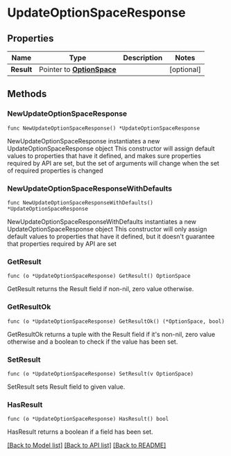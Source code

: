 # UpdateOptionSpaceResponse

## Properties

Name | Type | Description | Notes
------------ | ------------- | ------------- | -------------
**Result** | Pointer to [**OptionSpace**](OptionSpace.md) |  | [optional] 

## Methods

### NewUpdateOptionSpaceResponse

`func NewUpdateOptionSpaceResponse() *UpdateOptionSpaceResponse`

NewUpdateOptionSpaceResponse instantiates a new UpdateOptionSpaceResponse object
This constructor will assign default values to properties that have it defined,
and makes sure properties required by API are set, but the set of arguments
will change when the set of required properties is changed

### NewUpdateOptionSpaceResponseWithDefaults

`func NewUpdateOptionSpaceResponseWithDefaults() *UpdateOptionSpaceResponse`

NewUpdateOptionSpaceResponseWithDefaults instantiates a new UpdateOptionSpaceResponse object
This constructor will only assign default values to properties that have it defined,
but it doesn't guarantee that properties required by API are set

### GetResult

`func (o *UpdateOptionSpaceResponse) GetResult() OptionSpace`

GetResult returns the Result field if non-nil, zero value otherwise.

### GetResultOk

`func (o *UpdateOptionSpaceResponse) GetResultOk() (*OptionSpace, bool)`

GetResultOk returns a tuple with the Result field if it's non-nil, zero value otherwise
and a boolean to check if the value has been set.

### SetResult

`func (o *UpdateOptionSpaceResponse) SetResult(v OptionSpace)`

SetResult sets Result field to given value.

### HasResult

`func (o *UpdateOptionSpaceResponse) HasResult() bool`

HasResult returns a boolean if a field has been set.


[[Back to Model list]](../README.md#documentation-for-models) [[Back to API list]](../README.md#documentation-for-api-endpoints) [[Back to README]](../README.md)


